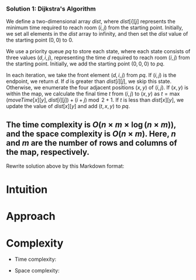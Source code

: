 ### Solution 1: Dijkstra's Algorithm

We define a two-dimensional array $\textit{dist}$, where $\textit{dist}[i][j]$ represents the minimum time required to reach room $(i, j)$ from the starting point. Initially, we set all elements in the $\textit{dist}$ array to infinity, and then set the $\textit{dist}$ value of the starting point $(0, 0)$ to $0$.

We use a priority queue $\textit{pq}$ to store each state, where each state consists of three values $(d, i, j)$, representing the time $d$ required to reach room $(i, j)$ from the starting point. Initially, we add the starting point $(0, 0, 0)$ to $\textit{pq}$.

In each iteration, we take the front element $(d, i, j)$ from $\textit{pq}$. If $(i, j)$ is the endpoint, we return $d$. If $d$ is greater than $\textit{dist}[i][j]$, we skip this state. Otherwise, we enumerate the four adjacent positions $(x, y)$ of $(i, j)$. If $(x, y)$ is within the map, we calculate the final time $t$ from $(i, j)$ to $(x, y)$ as $t = \max(\textit{moveTime}[x][y], \textit{dist}[i][j]) + (i + j) \bmod 2 + 1$. If $t$ is less than $\textit{dist}[x][y]$, we update the value of $\textit{dist}[x][y]$ and add $(t, x, y)$ to $\textit{pq}$.

The time complexity is $O(n \times m \times \log (n \times m))$, and the space complexity is $O(n \times m)$. Here, $n$ and $m$ are the number of rows and columns of the map, respectively.
---
Rewrite solution above by this Markdown format:

# Intuition
<!-- Describe your first thoughts on how to solve this problem. -->

# Approach
<!-- Describe your approach to solving the problem. -->

# Complexity
- Time complexity:
<!-- Add your time complexity here, e.g. $$O(n)$$ -->

- Space complexity:
<!-- Add your space complexity here, e.g. $$O(n)$$ -->
